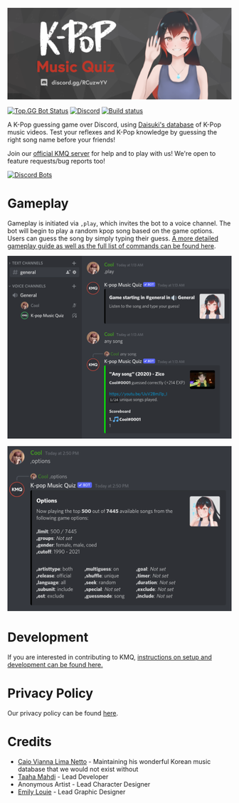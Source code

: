 ![scoreboard](/images/banner.png)

[![Top.GG Bot Status](https://top.gg/api/widget/status/508759831755096074.svg)](https://top.gg/bot/508759831755096074)
[![Discord](https://img.shields.io/discord/679165980995223582)](https://discord.gg/RCuzwYV)
[![Build status](https://img.shields.io/github/workflow/status/brainicism/KMQ_Discord/CI)](https://github.com/Brainicism/KMQ_Discord/actions?query=workflow%3ACI)



A K-Pop guessing game over Discord, using [Daisuki's database](http://kpop.daisuki.com.br/index.html) of K-Pop music videos. Test your reflexes and K-Pop knowledge by guessing the right song name before your friends!

Join our [official KMQ server](https://discord.gg/RCuzwYV) for help and to play with us! We're open to feature requests/bug reports too!

[![Discord Bots](https://top.gg/api/widget/508759831755096074.svg)](https://top.gg/bot/508759831755096074)



# Gameplay
Gameplay is initiated via `,play`, which invites the bot to a voice channel. The bot will begin to play a random kpop song based on the game options. Users can guess the song by simply typing their guess. [A more detailed gameplay guide as well as the full list of commands can be found here](https://brainicism.github.io/KMQ_Discord/GAMEPLAY).

![scoreboard](/images/guess_song.png)

![options](/images/options.png)

# Development
If you are interested in contributing to KMQ, [instructions on setup and development can be found here.](docs/DEVELOPER.md)

# Privacy Policy
Our privacy policy can be found [here]( https://brainicism.github.io/KMQ_Discord/PRIVACY). 

# Credits
- [Caio Vianna Lima Netto](http://kpop.daisuki.com.br/index.html) - Maintaining his wonderful Korean music database that we would not exist without  
- [Taaha Mahdi](https://github.com/taahamahdi/) - Lead Developer
- Anonymous Artist - Lead Character Designer
- [Emily Louie](https://github.com/emilyslouie) - Lead Graphic Designer
